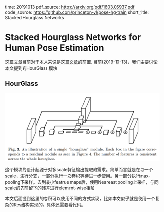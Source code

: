 time: 20191013
pdf_source: https://arxiv.org/pdf/1603.06937.pdf
code_source: https://github.com/princeton-vl/pose-hg-train
short_title: Stacked Hourglass Networks
# Stacked Hourglass Networks for Human Pose Estimation

这篇文章目前对于本人来说是[这篇文章](../other_categories/object_detection_2D/CornerNet_Detecting_Objects_as_Paired_Keypoints.md)的前置.
目前(2019-10-13)，我们主要讨论本文提到的HourGlass 模块

## HourGlass

![image](res/Hourglass.png)

这个模块的设计起源于对多scale特征输出提取的需求。简单而言就是在每一个scale，进行分支，一部分执行一次卷积等待进一步使用。另一部分执行max-pooling下采样。去到最小featrue maps后，使用Neareast pooling上采样，与同scale的先前留下的残差进行element-wise相加


本文后面提到这里的卷积可以使用不同的方式实现，比如本文似乎就是使用一个复杂的Res结构实现的。具体还需要看代码。